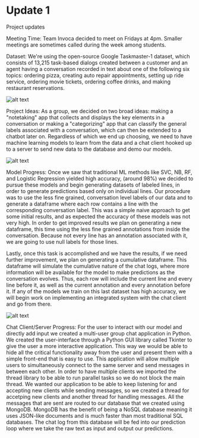 # Update 1
Project updates

Meeting Time:
Team Invoca decided to meet on Fridays at 4pm. Smaller meetings are sometimes called during the week among students.

Dataset:
We're using the open-source Google Taskmaster-1 dataset, which consists of 13,215 task-based dialogs created between a customer and an agent having a conversation recorded in text about one of the following six topics: ordering pizza, creating auto repair appointments, setting up ride service, ordering movie tickets, ordering coffee drinks, and making restaurant reservations.

![alt text](https://github.com/ucsb-ds-capstone-2021/ucsb-ds-capstone-2021.github.io/blob/main/ucsb_ds_capstone_projects_2021/projects/invoca/Dataset.png)

Project Ideas:
As a group, we decided on two broad ideas: making a "notetaking" app that collects and displays the key elements in a conversation or making a "categorizing" app that can classify the general labels associated with a conversation, which can then be extended to a chatbot later on. Regardless of which we end up choosing, we need to have machine learning models to learn from the data and a chat client hooked up to a server to send new data to the database and demo our models.

![alt text](https://github.com/ucsb-ds-capstone-2021/ucsb-ds-capstone-2021.github.io/blob/main/ucsb_ds_capstone_projects_2021/projects/invoca/ProjectConcept.png)

Model Progress:
Once we saw that traditional ML methods like SVC, NB, RF, and Logistic Regression yielded high accuracy, (around 98%) we decided to pursue these models and begin generating datasets of labeled lines, in order to generate predictions based only on individual lines. Our procedure was to use the less fine grained, conversation level labels of our data and to generate a dataframe where each row contains a line with the corresponding conversation label. This was a simple naive approach to get some initial results, and as expected the accuracy of these models was not very high. In order to get improved results we plan on generating a new dataframe, this time using the less fine grained annotations from inside the conversation. Because not every line has an annotation associated with it, we are going to use null labels for those lines.

Lastly, once this task is accomplished and we have the results, if we need further improvement, we plan on generating a cumulative dataframe. This dataframe will simulate the cumulative nature of the chat logs, where more information will be available for the model to make predictions as the conversation evolves. Thus, each row will include the current line and every line before it, as well as the current annotation and every annotation before it. If any of the models we train on this last dataset has high accuracy, we will begin work on implementing an integrated system with the chat client and go from there.

![alt text](https://github.com/ucsb-ds-capstone-2021/ucsb-ds-capstone-2021.github.io/blob/main/ucsb_ds_capstone_projects_2021/projects/invoca/ModelResults.png)

Chat Client/Server Progress:
For the user to interact with our model and directly add input we created a multi-user group chat application in Python. We created the user-interface through a Python GUI library called Tkinter to give the user a more interactive application. This way we would be able to hide all the critical functionality away from the user and present them with a simple front-end that is easy to use. This application will allow multiple users to simultaneously connect to the same server and send messages in between each other. In order to have multiple clients we imported the thread library to be able to run parallel tasks so we do not block the main thread. We wanted our application to be able to keep listening for and accepting new clients while sending messages, so we created a thread for accetping new clients and another thread for handling messages. All the messages that are sent are routed to our database that we created using MongoDB. MongoDB has the benefit of being a NoSQL database meaning it uses JSON-like documents and is much faster than most traditional SQL databases. The chat log from this database will be fed into our prediction loop where we take the raw text as input and output our predictions.
